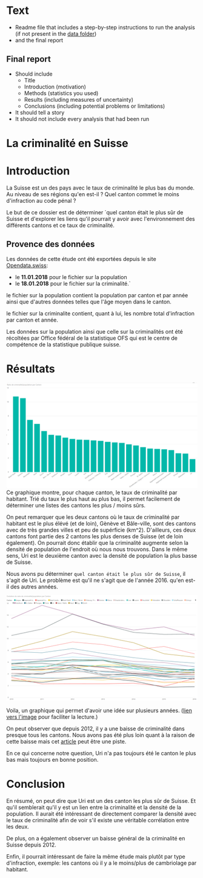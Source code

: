 # Text

 * Readme file that includes a step-by-step instructions to run the analysis (if not present in the [data folder](../data/readme.md))
 * and the final report

## Final report
 * Should include
   * Title
   * Introduction (motivation)
   * Methods (statistics you used)
   * Results (including measures of uncertainty)
   * Conclusions (including potential problems or limitations)
 * It should tell a story
 * It should not include every analysis that had been run

# La criminalité en Suisse
# Introduction
La Suisse est un des pays avec le taux de criminalité le plus bas du monde. Au niveau de ses régions qu'en est-il ? Quel canton commet le moins d'infraction au code pénal ?  

Le but de ce dossier est de déterminer `quel canton était le plus sûr de Suisse et d'explorer les liens qu'il pourrait y avoir avec l'environnement des différents cantons et ce taux de criminalité.


## Provence des données
Les données de cette étude ont été exportées depuis le site [Opendata.swiss](https://opendata.swiss/en/):
- le <b>11.01.2018</b> pour le fichier sur la population
- le <b>18.01.2018</b> pour le fichier sur la criminalité.`

le fichier sur la population contient la population par canton et par année ainsi que d'autres données telles que l'âge moyen dans le canton.

le fichier sur la criminalite contient, quant à lui, les nombre total d'infraction par canton et année.


Les données sur la population ainsi que celle sur la criminalités ont été récoltées par Office fédéral de la statistique OFS qui est le centre de compétence de la statistique publique suisse.


# Résultats
<img src="../figures/final/2016-CriminaliteParCanton.png" alt="crimnalité par canton en 2016"/>
Ce graphique montre, pour chaque canton, le taux de criminalité par habitant. Trié du taux le plus haut au plus bas, il permet facilement de déterminer une listes des cantons les plus / moins sûrs.


On peut remarquer que les deux cantons où le taux de criminalité par habitant est le plus élévé (et de loin), Gènève et Bâle-ville, sont des cantons avec de très grandes villes et peu de supérficie (km^2). D'ailleurs, ces deux cantons font partie des 2 cantons les plus denses de Suisse (et de loin également). On pourrait donc établir que la criminalité augmente selon la densité de population de l'endroit où nous nous trouvons. Dans le même sens, Uri est le deuxième canton avec la densité de population la plus basse de Suisse.


Nous avons pu déterminer `quel canton était le plus sûr de Suisse`, il s'agit de Uri. Le problème est qu'il ne s'agit que de l'année 2016. qu'en est-il des autres années. 


<img src="../figures/final/EvolutionCriminaliteParCanton.png" alt="Evolution de la criminalité par canton et année">

Voila, un graphique qui permet d'avoir une idée sur plusieurs années. ([lien vers l'image](../figures/final/EvolutionCriminaliteParCanton.png) pour faciliter la lecture.)

On peut observer que depuis 2012, il y a une baisse de criminalité dans presque tous les cantons. Nous avons pas été plus loin quant à la raison de cette baisse mais cet [article](https://www.24heures.ch/suisse/parlement-veut-durcir-code-penal/story/25814435) peut être une piste.

En ce qui concerne notre question, Uri n'a pas toujours été le canton le plus bas mais toujours en bonne position.



# Conclusion
En résumé, on peut dire que Uri est un des canton les plus sûr de Suisse. Et qu'il semblerait qu'il y est un lien entre la criminalité et la densité de la population. Il aurait été intéressant de directement comparer la densité avec le taux de criminalité afin de voir s'il existe une véritable corrélation entre les deux.

 De plus, on a également observer un baisse général de la criminalité en Suisse depuis 2012.

 Enfin, il pourrait intéressant de faire la même étude mais plutôt par type d'infraction, exemple: les cantons où il y a le moins/plus de cambriolage par habitant. 


